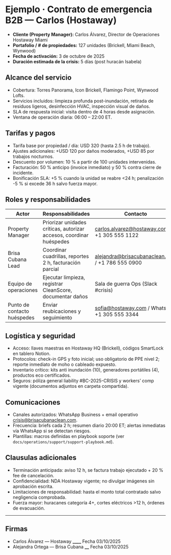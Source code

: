 # Ejemplo · Contrato de emergencia B2B — Carlos (Hostaway)

- **Cliente (Property Manager):** Carlos Álvarez, Director de Operaciones Hostaway Miami
- **Portafolio / # de propiedades:** 127 unidades (Brickell, Miami Beach, Wynwood)
- **Fecha de activación:** 3 de octubre de 2025
- **Duración estimada de la crisis:** 5 días (post huracán Isabela)

## Alcance del servicio

- Cobertura: Torres Panorama, Icon Brickell, Flamingo Point, Wynwood Lofts.
- Servicios incluidos: limpieza profunda post-inundación, retirada de residuos ligeros, desinfección HVAC, inspección visual de daños.
- SLA de respuesta inicial: visita dentro de 4 horas desde asignación.
- Ventana de operación diaria: 06:00 – 22:00 ET.

## Tarifas y pagos

- Tarifa base por propiedad / día: USD 320 (hasta 2.5 h de trabajo).
- Ajustes adicionales: +USD 120 por daños moderados, +USD 85 por trabajos nocturnos.
- Descuento por volumen: 10 % a partir de 100 unidades intervenidas.
- Facturación: 50 % anticipo (invoice inmediato) y 50 % contra cierre de incidente.
- Bonificación SLA: +5 % cuando la unidad se reabre <24 h; penalización -5 % si excede 36 h salvo fuerza mayor.

## Roles y responsabilidades

| Actor                       | Responsabilidades                                                   | Contacto                                         |
| --------------------------- | ------------------------------------------------------------------- | ------------------------------------------------ |
| Property Manager            | Priorizar unidades críticas, autorizar accesos, coordinar huéspedes | carlos.alvarez@hostaway.com / +1 305 555 1122    |
| Brisa Cubana Lead           | Coordinar cuadrillas, reportes 2 h, facturación parcial             | alejandra@brisacubanaclean.com / +1 786 555 0900 |
| Equipo de operaciones       | Ejecutar limpieza, registrar CleanScore, documentar daños           | Sala de guerra Ops (Slack #crisis)               |
| Punto de contacto huéspedes | Enviar reubicaciones y seguimiento                                  | sofia@hostaway.com / WhatsApp +1 305 555 3344    |

## Logística y seguridad

- Acceso: llaves maestras en Hostaway HQ (Brickell), códigos SmartLock en tablero Notion.
- Protocolos: check-in GPS y foto inicial; uso obligatorio de PPE nivel 2; reporte inmediato de moho o cableado expuesto.
- Inventario crítico: kits anti inundación (10), generadores portátiles (4), productos eco certificados.
- Seguros: póliza general liability #BC-2025-CRISIS y workers’ comp vigente (documentos adjuntos en carpeta compartida).

## Comunicaciones

- Canales autorizados: WhatsApp Business + email operativo crisis@brisacubanaclean.com.
- Frecuencia: briefs cada 2 h; resumen diario 20:00 ET; alertas inmediatas vía WhatsApp si se detectan riesgos.
- Plantillas: macros definidas en playbook soporte (ver `docs/operations/support/support-playbook.md`).

## Clausulas adicionales

- Terminación anticipada: aviso 12 h, se factura trabajo ejecutado + 20 % fee de cancelación.
- Confidencialidad: NDA Hostaway vigente; no divulgar imágenes sin aprobación escrita.
- Limitaciones de responsabilidad: hasta el monto total contratado salvo negligencia comprobada.
- Fuerza mayor: huracanes categoría 4+, cortes eléctricos >12 h, órdenes de evacuación.

---

## Firmas

- Carlos Álvarez — Hostaway ************\_\_\_\_************ Fecha 03/10/2025
- Alejandra Ortega — Brisa Cubana **********\_\_********** Fecha 03/10/2025
